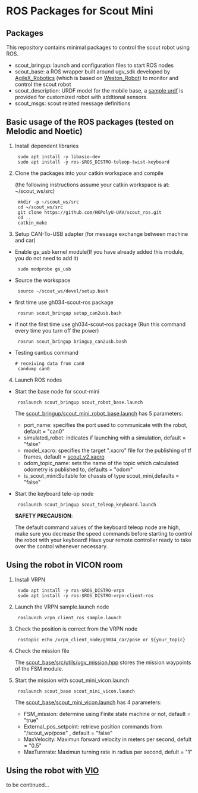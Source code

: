 # ROS Packages for Scout Mini 

## Packages

This repository contains minimal packages to control the scout robot using ROS.

* scout_bringup: launch and configuration files to start ROS nodes 
* scout_base: a ROS wrapper built around ugv_sdk developed by [AgileX_Robotics](https://github.com/agilexrobotics/ugv_sdk) (which is based on [Weston_Robot](https://github.com/westonrobot/ugv_sdk)) to monitor and control the scout robot
* scout_description: URDF model for the mobile base, a [sample urdf](scout_description/sample/scout_v2_nav.xacro) is provided for customized robot with addtional sensors
* scout_msgs: scout related message definitions

## Basic usage of the ROS packages (tested on Melodic and Noetic)

1. Install dependent libraries 

    ```
     sudo apt install -y libasio-dev
     sudo apt install -y ros-$ROS_DISTRO-teleop-twist-keyboard
    ```

2. Clone the packages into your catkin workspace and compile

    (the following instructions assume your catkin workspace is at: ~/scout_ws/src)

    ```
     mkdir -p ~/scout_ws/src
     cd ~/scout_ws/src
     git clone https://github.com/HKPolyU-UAV/scout_ros.git
     cd ..
     catkin_make
    ```
    
3. Setup CAN-To-USB adapter (for message exchange between machine and car)

* Enable gs_usb kernel module(If you have already added this module, you do not need to add it)
    ```
     sudo modprobe gs_usb
    ```

* Source the workspace
   ```
    source ~/scout_ws/devel/setup.bash
   ```

* first time use gh034-scout-ros package
   ```
    rosrun scout_bringup setup_can2usb.bash
   ```
   
* if not the first time use gh034-scout-ros package (Run this command every time you turn off the power)
   ```
    rosrun scout_bringup bringup_can2usb.bash
   ```
   
* Testing canbus command
    ```
    # receiving data from can0
     candump can0
    ```

4. Launch ROS nodes

* Start the base node for scout-mini

    ```
     roslaunch scout_bringup scout_robot_base.launch 
    ```

    The [scout_bringup/scout_mini_robot_base.launch](scout_bringup/launch/scout_mini_robot_base.launch) has 5 parameters:

    - port_name: specifies the port used to communicate with the robot, default = "can0"
    - simulated_robot: indicates if launching with a simulation, default = "false"
    - model_xacro: specifies the target ".xacro" file for the publishing of tf frames, default = [scout_v2.xacro](scout_base/description/scout_v2.xacro)
    - odom_topic_name: sets the name of the topic which calculated odometry is published to, defaults = "odom"
    - is_scout_mini:Suitable for chassis of type scout_mini,defaults = "false"

* Start the keyboard tele-op node

    ```
     roslaunch scout_bringup scout_teleop_keyboard.launch
    ```

    **SAFETY PRECAUSION**: 

    The default command values of the keyboard teleop node are high, make sure you decrease the speed commands before starting to control the robot with your keyboard! Have your remote controller ready to take over the control whenever necessary. 

## Using the robot in VICON room

1. Install VRPN 
    ```
     sudo apt install -y ros-$ROS_DISTRO-vrpn
     sudo apt install -y ros-$ROS_DISTRO-vrpn-client-ros
    ```

2. Launch the VRPN sample.launch node
    ```
     roslaunch vrpn_client_ros sample.launch
    ```

3. Check the position is correct from the VRPN node
    ```
     rostopic echo /vrpn_client_node/gh034_car/pose or ${your_topic}
    ``` 

4. Check the mission file

    The [scout_base/src/utils/ugv_mission.hpp](scout_base/src/utils/ugv_mission.hpp) stores the mission waypoints of the FSM module.
    
5. Start the mission with scout_mini_vicon.launch
    
    ```
     roslaunch scout_base scout_mini_vicon.launch 
    ```

    The [scout_base/scout_mini_vicon.launch](scout_base/launch/scout_mini_vicon.launch) has 4 parameters:
    
    - FSM_mission: determine using Finite state machine or not, default = "true"
    - External_pos_setpoint: retrieve position commands from "/scout_wp/pose" , default = "false"
    - MaxVelocity: Maximun forward velocity in meters per second, defult = "0.5"
    - MaxTurnrate: Maximun turning rate in radius per second, defult = "1"



## Using the robot with [VIO](https://github.com/HKPolyU-UAV/FLVIS)
to be continued...
<!-- 
1. Follow [FLVIS](https://github.com/HKPolyU-UAV/FLVIS) installation instruction, which has been tested on ubuntu 18.04 & 20.04



2. Check position 
    ```
     rostopic echo /vrpn_client_node/gh034_car/pose
    ``` 

3. Check the mission file

    The [scout_base/src/utils/ugv_mission.hpp](scout_base/src/utils/ugv_mission.hpp) stores the mission waypoints of the FSM module.

4. Start the mission with scout_mini_vicon.launch
    
    ```
     roslaunch scout_base scout_mini_vicon.launch 
    ```

    The [scout_base/scout_mini_vicon.launch](scout_base/launch/scout_mini_vicon.launch) has 4 parameters:
    
    - FSM_mission: determine using Finite state machine or not, default = "true"
    - External_pos_setpoint: retrieve position commands from "/scout_wp/pose" , default = "false"
    - MaxVelocity: Maximun forward velocity in meters per second, defult = "0.5"
    - MaxTurnrate: Maximun turning rate in radius per second, defult = "1"

 -->
